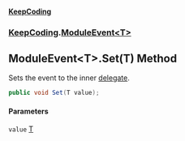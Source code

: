 #### [KeepCoding](index.md 'index')
### [KeepCoding](KeepCoding.md 'KeepCoding').[ModuleEvent&lt;T&gt;](ModuleEvent.T..md 'KeepCoding.ModuleEvent&lt;T&gt;')
## ModuleEvent&lt;T&gt;.Set(T) Method
Sets the event to the inner [delegate](https://docs.microsoft.com/en-us/dotnet/csharp/language-reference/keywords/delegate 'https://docs.microsoft.com/en-us/dotnet/csharp/language-reference/keywords/delegate').  
```csharp
public void Set(T value);
```
#### Parameters
<a name='KeepCoding.ModuleEvent.T..Set(T).value'></a>
`value` [T](ModuleEvent.T..md#KeepCoding.ModuleEvent.T..T 'KeepCoding.ModuleEvent&lt;T&gt;.T')  
  
